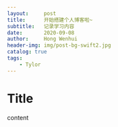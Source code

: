 ```yaml
---
layout:     post
title:      开始搭建个人博客啦~
subtitle:   记录学习内容
date:       2020-09-08
author:     Hong Wenhui
header-img: img/post-bg-swift2.jpg
catalog: true
tags:
    - Tylor
---
```



# Title

content
